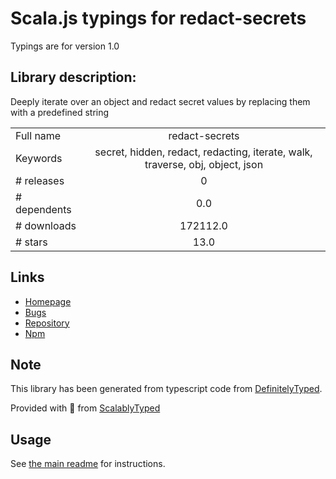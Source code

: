 
# Scala.js typings for redact-secrets

Typings are for version 1.0

## Library description:
Deeply iterate over an object and redact secret values by replacing them with a predefined string

|                    |                 |
| ------------------ | :-------------: |
| Full name          | redact-secrets |
| Keywords           | secret, hidden, redact, redacting, iterate, walk, traverse, obj, object, json |
| # releases         | 0 |
| # dependents       | 0.0 |
| # downloads        | 172112.0 |
| # stars            | 13.0 |

## Links
- [Homepage](https://github.com/watson/redact-secrets#readme)
- [Bugs](https://github.com/watson/redact-secrets/issues)
- [Repository](https://github.com/watson/redact-secrets)
- [Npm](https://www.npmjs.com/package/redact-secrets)
    


## Note
This library has been generated from typescript code from [DefinitelyTyped](https://definitelytyped.org).

Provided with :purple_heart: from [ScalablyTyped](https://github.com/oyvindberg/ScalablyTyped)

## Usage
See [the main readme](../../readme.md) for instructions.


